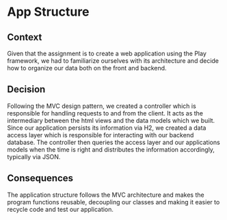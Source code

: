 # App Structure
## Context
Given that the assignment is to create a web application using the Play framework, we had to familiarize
ourselves with its architecture and decide how to organize our data both on the front and backend.

## Decision
Following the MVC design pattern, we created a controller which is responsible for handling requests to and 
from the client. It acts as the intermediary between the html views and the data models which we built. 
Since our application persists its information via H2, we created a data access layer which is responsible
for interacting with our backend database. The controller then queries the access layer and our applications
models when the time is right and distributes the information accordingly, typically via JSON.

## Consequences
The application structure follows the MVC architecture and makes the program
functions reusable, decoupling our classes and making it easier to recycle code and test our application.